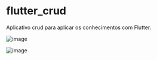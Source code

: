 # flutter_crud

Aplicativo crud para aplicar os conhecimentos com Flutter.

![image](https://github.com/fernandobecker/flutter_crud/assets/49764151/609e3927-5086-4910-ab8a-7fe1058f578b)

![image](https://github.com/fernandobecker/flutter_crud/assets/49764151/0de4456e-15c4-4f78-bb56-46f0391577c3)
